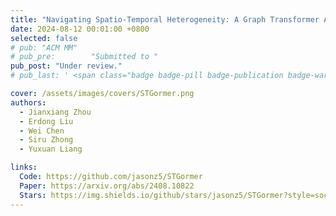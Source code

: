 ```yaml
---
title: "Navigating Spatio-Temporal Heterogeneity: A Graph Transformer Approach for Traffic Forecasting"
date: 2024-08-12 00:01:00 +0800
selected: false
# pub: "ACM MM"
# pub_pre:        "Submitted to "
pub_post: "Under review."
# pub_last: ' <span class="badge badge-pill badge-publication badge-warning">Poster</span>'

cover: /assets/images/covers/STGormer.png
authors:
  - Jianxiang Zhou
  - Erdong Liu
  - Wei Chen
  - Siru Zhong
  - Yuxuan Liang

links:
  Code: https://github.com/jasonz5/STGormer
  Paper: https://arxiv.org/abs/2408.10822
  Stars: https://img.shields.io/github/stars/jasonz5/STGormer?style=social
---
```

